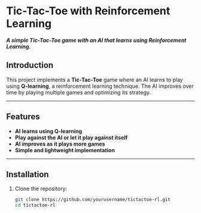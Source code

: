 # Tic-Tac-Toe with Reinforcement Learning  

***A simple Tic-Tac-Toe game with an AI that learns using Reinforcement Learning.***  

## **Introduction**  

This project implements a **Tic-Tac-Toe** game where an AI learns to play using **Q-learning**, a reinforcement learning technique. The AI improves over time by playing multiple games and optimizing its strategy.  

---

## **Features**  

- **AI learns using Q-learning**  
- **Play against the AI or let it play against itself**  
- **AI improves as it plays more games**  
- **Simple and lightweight implementation**  

---

## **Installation**  

1. Clone the repository:  
   ```bash
   git clone https://github.com/yourusername/tictactoe-rl.git
   cd tictactoe-rl
